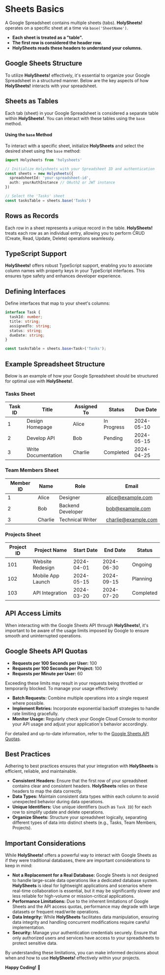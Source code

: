 # Sheets Basics

A Google Spreadsheet contains multiple sheets (tabs). **HolySheets!** operates on a specific sheet at a time via `base('SheetName')`.

- **Each sheet is treated as a "table".**
- **The first row is considered the header row.**
- **HolySheets reads these headers to understand your columns.**

## Google Sheets Structure

To utilize **HolySheets!** effectively, it's essential to organize your Google Spreadsheet in a structured manner. Below are the key aspects of how **HolySheets!** interacts with your spreadsheet.

## Sheets as Tables

Each tab (sheet) in your Google Spreadsheet is considered a separate table within **HolySheets!**. You can interact with these tables using the `base` method.

#### Using the `base` Method

To interact with a specific sheet, initialize **HolySheets** and select the desired sheet using the `base` method:

```typescript
import Holysheets from 'holysheets'

// Initialize Holysheets with your Spreadsheet ID and authentication
const sheets = new Holysheets({
  spreadsheetId: 'your-spreadsheet-id',
  auth: yourAuthInstance // OAuth2 or JWT instance
})

// Select the 'Tasks' sheet
const tasksTable = sheets.base('Tasks')
```

## Rows as Records

Each row in a sheet represents a unique record in the table. **HolySheets!** treats each row as an individual entry, allowing you to perform CRUD (Create, Read, Update, Delete) operations seamlessly.

## TypeScript Support

**HolySheets!** offers robust TypeScript support, enabling you to associate column names with property keys in your TypeScript interfaces. This ensures type safety and enhances developer experience.

## Defining Interfaces

Define interfaces that map to your sheet's columns:

```Typescript
interface Task {
  taskId: number;
  title: string;
  assignedTo: string;
  status: string;
  dueDate: string;
}

const tasksTable = sheets.base<Task>('Tasks');
```

## Example Spreadsheet Structure

Below is an example of how your Google Spreadsheet should be structured for optimal use with **HolySheets!**.

### Tasks Sheet

| **Task ID** | **Title**           | **Assigned To** | **Status**  | **Due Date** |
| ----------- | ------------------- | --------------- | ----------- | ------------ |
| 1           | Design Homepage     | Alice           | In Progress | 2024-05-10   |
| 2           | Develop API         | Bob             | Pending     | 2024-05-15   |
| 3           | Write Documentation | Charlie         | Completed   | 2024-04-25   |

### Team Members Sheet

| **Member ID** | **Name** | **Role**          | **Email**           |
| ------------- | -------- | ----------------- | ------------------- |
| 1             | Alice    | Designer          | alice@example.com   |
| 2             | Bob      | Backend Developer | bob@example.com     |
| 3             | Charlie  | Technical Writer  | charlie@example.com |

### Projects Sheet

| **Project ID** | **Project Name**  | **Start Date** | **End Date** | **Status** |
| -------------- | ----------------- | -------------- | ------------ | ---------- |
| 101            | Website Redesign  | 2024-04-01     | 2024-06-30   | Ongoing    |
| 102            | Mobile App Launch | 2024-05-15     | 2024-09-15   | Planning   |
| 103            | API Integration   | 2024-03-20     | 2024-07-20   | Completed  |

## API Access Limits

When interacting with the Google Sheets API through **HolySheets!**, it's important to be aware of the usage limits imposed by Google to ensure smooth and uninterrupted operations.

## Google Sheets API Quotas

- **Requests per 100 Seconds per User:** 100
- **Requests per 100 Seconds per Project:** 100
- **Requests per Minute per User:** 60

Exceeding these limits may result in your requests being throttled or temporarily blocked. To manage your usage effectively:

- **Batch Requests:** Combine multiple operations into a single request where possible.
- **Implement Retries:** Incorporate exponential backoff strategies to handle rate limiting gracefully.
- **Monitor Usage:** Regularly check your Google Cloud Console to monitor your API usage and adjust your application's behavior accordingly.

For detailed and up-to-date information, refer to the [Google Sheets API Quotas](https://developers.google.com/sheets/api/limits).

## Best Practices

Adhering to best practices ensures that your integration with **HolySheets** is efficient, reliable, and maintainable.

- **Consistent Headers:** Ensure that the first row of your spreadsheet contains clear and consistent headers. **HolySheets** relies on these headers to map the data correctly.
- **Data Types:** Maintain consistent data types within each column to avoid unexpected behavior during data operations.
- **Unique Identifiers:** Use unique identifiers (such as `Task ID`) for each row to simplify update and delete operations.
- **Organize Sheets:** Structure your spreadsheet logically, separating different types of data into distinct sheets (e.g., Tasks, Team Members, Projects).

## Important Considerations

While **HolySheets!** offers a powerful way to interact with Google Sheets as if they were traditional databases, there are important considerations to keep in mind:

- **Not a Replacement for a Real Database:** Google Sheets is not designed to handle large-scale data operations like a dedicated database system. **HolySheets** is ideal for lightweight applications and scenarios where real-time collaboration is essential, but it may be significantly slower and less reliable for high-volume or mission-critical applications.
- **Performance Limitations:** Due to the inherent limitations of Google Sheets and the API access quotas, performance may degrade with large datasets or frequent read/write operations.
- **Data Integrity:** While **HolySheets** facilitates data manipulation, ensuring data integrity and handling concurrent modifications require careful implementation.
- **Security:** Manage your authentication credentials securely. Ensure that only authorized users and services have access to your spreadsheets to protect sensitive data.

By understanding these limitations, you can make informed decisions about when and how to use **HolySheets!** effectively within your projects.

**Happy Coding!** 🚀
